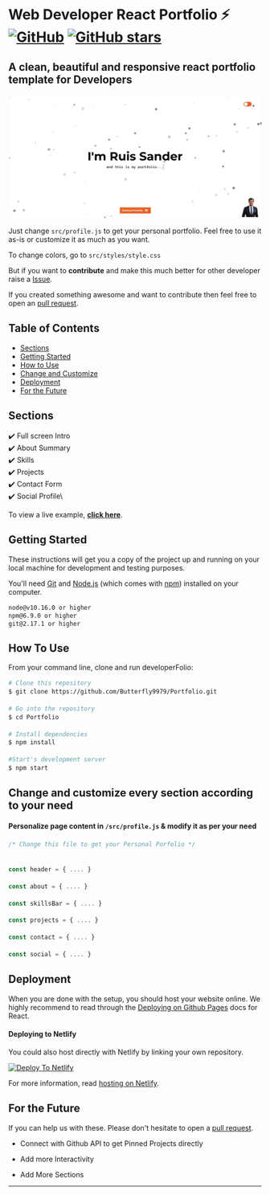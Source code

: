 # Web Developer React Portfolio ⚡️ [![GitHub](https://img.shields.io/github/license/Butterfly9979/portfolio-template?color=blue)](https://github.com/Butterfly9979/portfolio-template/blob/master/LICENSE) [![GitHub stars](https://img.shields.io/github/stars/Butterfly9979/portfolio-template)](https://github.com/Butterfly9979/portfolio-template/stargazers)

## A clean, beautiful and responsive react portfolio template for Developers

<p align="center">
  <kbd>
<img src="https://github.com/Butterfly9979/Portfolio/blob/master/public/portfolio.jpg"></img>
  </kbd>
</p>

Just change `src/profile.js` to get your personal portfolio. Feel free to use it as-is or customize it as much as you want.

To change colors, go to `src/styles/style.css`

But if you want to **contribute** and make this much better for other developer raise a [Issue](https://github.com/Butterfly9979/portfolio-template/issues).

If you created something awesome and want to contribute then feel free to open an [pull request](https://github.com/Butterfly9979/portfolio-template/pulls).

## Table of Contents

- [Sections](#sections)
- [Getting Started](#getting-started)
- [How to Use](#how-to-use)
- [Change and Customize](#change-and-customize-every-section-according-to-your-need)
- [Deployment](#deployment)
- [For the Future](#for-the-future)

## Sections

✔️ Full screen Intro\
✔️ About Summary\
✔️ Skills\
✔️ Projects\
✔️ Contact Form\
✔️ Social Profile\

To view a live example, **[click here](https://Butterfly9979.netlify.app/)**.

## Getting Started

These instructions will get you a copy of the project up and running on your local machine for development and testing purposes.

You'll need [Git](https://git-scm.com) and [Node.js](https://nodejs.org/en/download/) (which comes with [npm](http://npmjs.com)) installed on your computer.

```
node@v10.16.0 or higher
npm@6.9.0 or higher
git@2.17.1 or higher
```

## How To Use

From your command line, clone and run developerFolio:

```bash
# Clone this repository
$ git clone https://github.com/Butterfly9979/Portfolio.git

# Go into the repository
$ cd Portfolio

# Install dependencies
$ npm install

#Start's development server
$ npm start
```

## Change and customize every section according to your need

#### Personalize page content in `/src/profile.js` & modify it as per your need

```javascript
/* Change this file to get your Personal Porfolio */


const header = { .... }

const about = { .... }

const skillsBar = { .... }

const projects = { .... }

const contact = { .... }

const social = { .... }

```

## Deployment

When you are done with the setup, you should host your website online.
We highly recommend to read through the [Deploying on Github Pages](https://create-react-app.dev/docs/deployment/#github-pages) docs for React.

#### Deploying to Netlify

You could also host directly with Netlify by linking your own repository.

[![Deploy To Netlify](https://www.netlify.com/img/deploy/button.svg)](https://app.netlify.com/start/deploy?repository=https://github.com/Butterfly9979/portfolio-template)

For more information, read [hosting on Netlify](https://create-react-app.dev/docs/deployment/#netlify).

## For the Future

If you can help us with these. Please don't hesitate to open a [pull request](https://github.com/Butterfly9979/portfolio-template/pulls).

- Connect with Github API to get Pinned Projects directly

- Add more Interactivity

- Add More Sections

<!-- markdownlint-enable -->
<!-- prettier-ignore-end -->
<!-- ALL-CONTRIBUTORS-LIST:END -->

---
